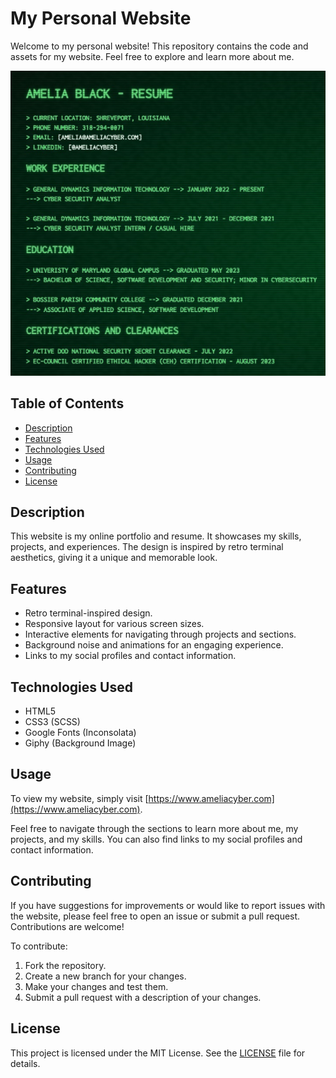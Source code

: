 # My Personal Website

Welcome to my personal website! This repository contains the code and assets for my website. Feel free to explore and learn more about me.

![Website Preview](resume.jpg)

## Table of Contents
- [Description](#description)
- [Features](#features)
- [Technologies Used](#technologies-used)
- [Usage](#usage)
- [Contributing](#contributing)
- [License](#license)

## Description

This website is my online portfolio and resume. It showcases my skills, projects, and experiences. The design is inspired by retro terminal aesthetics, giving it a unique and memorable look.

## Features

- Retro terminal-inspired design.
- Responsive layout for various screen sizes.
- Interactive elements for navigating through projects and sections.
- Background noise and animations for an engaging experience.
- Links to my social profiles and contact information.

## Technologies Used

- HTML5
- CSS3 (SCSS)
- Google Fonts (Inconsolata)
- Giphy (Background Image)

## Usage

To view my website, simply visit [https://www.ameliacyber.com](https://www.ameliacyber.com).

Feel free to navigate through the sections to learn more about me, my projects, and my skills. You can also find links to my social profiles and contact information.

## Contributing

If you have suggestions for improvements or would like to report issues with the website, please feel free to open an issue or submit a pull request. Contributions are welcome!

To contribute:

1. Fork the repository.
2. Create a new branch for your changes.
3. Make your changes and test them.
4. Submit a pull request with a description of your changes.

## License

This project is licensed under the MIT License. See the [LICENSE](LICENSE) file for details.
